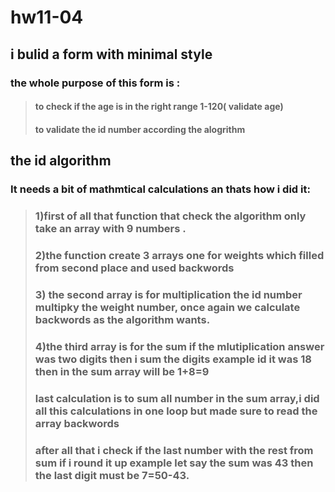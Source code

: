# hw11-04
## i bulid a form with minimal style 
### the whole purpose of this form is :
> #### to check if the age is in the right range 1-120( validate age)
> #### to validate the id  number according the alogrithm 
## the id algorithm 
### It needs a bit of mathmtical calculations an thats how i did it:
>### 1)first of all that function that check the algorithm only take an array with 9 numbers .
>### 2)the function create 3 arrays one for weights which filled from second place and used backwords
>### 3) the second array is for multiplication the id number multipky the weight number, once again we calculate backwords as the algorithm wants.
>### 4)the third array is for the sum if the mlutiplication answer was two digits then i sum the digits example id it was 18  then in the sum array will be 1+8=9
>### last calculation is to sum all number in the sum array,i did all this calculations in one loop but made sure to read the array backwords
>### after all that i check if the last number with the rest from sum if i round it up example let say the sum was 43 then the last digit must be 7=50-43.
